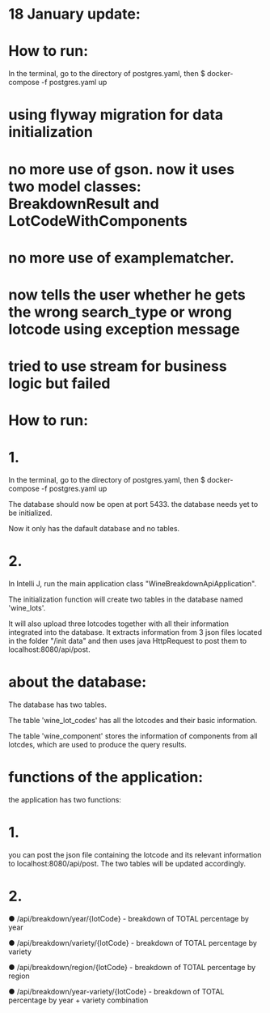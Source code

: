 
# 18 January update:
# How to run:
In the terminal, go to the directory of postgres.yaml, then $ docker-compose -f postgres.yaml up 

# using flyway migration for data initialization 
# no more use of gson. now it uses two model classes: BreakdownResult and LotCodeWithComponents
# no more use of examplematcher. 
# now tells the user whether he gets the wrong search_type or wrong lotcode using exception message
# tried to use stream for business logic but failed 








# How to run:
# 1. 
In the terminal, go to the directory of postgres.yaml, then $ docker-compose -f postgres.yaml up 

The database should now be open at port 5433. the database needs yet to be initialized. 

Now it only has the dafault database and no tables.
# 2. 
In Intelli J, run the main application class "WineBreakdownApiApplication". 

The initialization function will create two tables in the database named 'wine_lots'. 

It will also upload three lotcodes together with all their information integrated into the database. It extracts information from 3 json files located in the folder "/init data" and then uses java HttpRequest to post them to localhost:8080/api/post. 

# about the database:
The database has two tables. 

The table 'wine_lot_codes' has all the lotcodes and their basic information. 

The table 'wine_component' stores the information of components from all lotcdes, which are used to produce the query results.


# functions of the application:
the application has two functions:
# 1. 
 you can post the json file containing the lotcode and its relevant information to localhost:8080/api/post. The two tables will be updated accordingly. 
# 2. 
●	/api/breakdown/year/{lotCode} - breakdown of TOTAL percentage by year

●	/api/breakdown/variety/{lotCode} - breakdown of TOTAL percentage by variety

●	/api/breakdown/region/{lotCode} - breakdown of TOTAL percentage by region

●	/api/breakdown/year-variety/{lotCode} - breakdown of TOTAL percentage by year + variety combination

